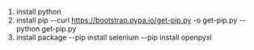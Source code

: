 1. install python
2. install pip 
    --curl https://bootstrap.pypa.io/get-pip.py -o get-pip.py
    --python get-pip.py
3. install package
    --pip install selenium
    --pip install openpyxl
